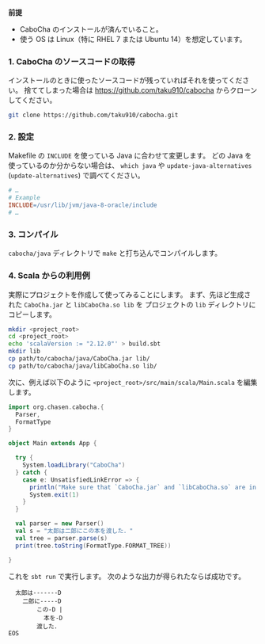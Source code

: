 __前提__

+ CaboCha のインストールが済んでいること。
+ 使う OS は Linux（特に RHEL 7 または Ubuntu 14）を想定しています。

### 1. CaboCha のソースコードの取得

インストールのときに使ったソースコードが残っていればそれを使ってください。
捨ててしまった場合は https://github.com/taku910/cabocha からクローンしてください。

```bash
git clone https://github.com/taku910/cabocha.git
```

### 2. 設定

Makefile の `INCLUDE` を使っている Java に合わせて変更します。
どの Java を使っているのか分からない場合は、
`which java` や `update-java-alternatives` (`update-alternatives`) で調べてください。

```Makefile
# …
# Example
INCLUDE=/usr/lib/jvm/java-8-oracle/include
# …
```

### 3. コンパイル

`cabocha/java` ディレクトリで `make` と打ち込んでコンパイルします。


### 4. Scala からの利用例

実際にプロジェクトを作成して使ってみることにします。
まず、先ほど生成された `CaboCha.jar` と `libCaboCha.so lib` を
プロジェクトの `lib` ディレクトリにコピーします。

```bash
mkdir <project_root>
cd <project_root>
echo 'scalaVersion := "2.12.0"' > build.sbt
mkdir lib
cp path/to/cabocha/java/CaboCha.jar lib/
cp path/to/cabocha/java/libCaboCha.so lib/
```

次に、例えば以下のように `<project_root>/src/main/scala/Main.scala` を編集します。

```scala
import org.chasen.cabocha.{
  Parser,
  FormatType
}

object Main extends App {

  try {
    System.loadLibrary("CaboCha")
  } catch {
    case e: UnsatisfiedLinkError => {
      println("Make sure that `CaboCha.jar` and `libCaboCha.so` are in `lib`.")
      System.exit(1)
    }
  }

  val parser = new Parser()
  val s = "太郎は二郎にこの本を渡した．"
  val tree = parser.parse(s)
  print(tree.toString(FormatType.FORMAT_TREE))

}
```

これを `sbt run` で実行します。
次のような出力が得られたならば成功です。

```
  太郎は-------D
    二郎に-----D
        この-D |
          本を-D
        渡した．
EOS
```
